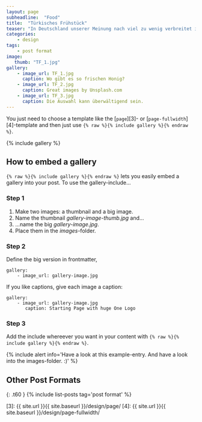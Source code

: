 ```yaml
---
layout: page
subheadline:  "Food"
title:  "Türkisches Frühstück"
teaser: "In Deutschland unserer Meinung nach viel zu wenig verbreitet ist die türkische Frühstückskultur. Wie ich mittlerweile durch unsere Reisen in die Türkei sowie unsere Rituale am Wochenende gerlernt habe, ein reichhaltiges und abwechslungsreiches Frühstück das jeder mal ausprobieren sollte. Am besten in Ruhe mit ausreichend Zeit und in guter Gesellschaft:-)"
categories:
    - design
tags:
    - post format
image:
   thumb: "TF_1.jpg"
gallery:
    - image_url: TF_1.jpg
      caption: Wo gibt es so frischen Honig?
    - image_url: TF_2.jpg
      caption: Great images by Unsplash.com
    - image_url: TF_3.jpg
      caption: Die Auswahl kann überwältigend sein.
---
```

You just need to choose a template like the [`page`][3]- or [`page-fullwidth`][4]-template and then just use `{% raw %}{% include gallery %}{% endraw %}`.
<!--more-->

{% include gallery %}


## How to embed a gallery

`{% raw %}{% include gallery %}{% endraw %}` lets you easily embed a gallery into your post. To use the gallery-include...


### Step 1

1. Make two images: a thumbnail and a big image.
2. Name the thumbnail *gallery-image-thumb.jpg* and...
3. ...name the big *gallery-image.jpg*.
4. Place them in the *images*-folder.


### Step 2

Define the big version in frontmatter,  

~~~
gallery:
    - image_url: gallery-image.jpg
~~~

If you like captions, give each image a caption:

~~~
gallery:
    - image_url: gallery-image.jpg
       caption: Starting Page with huge One Logo
~~~

### Step 3

Add the include whereever you want in your content with `{% raw %}{% include gallery %}{% endraw %}`.

{% include alert info='Have a look at this example-entry. And have a look into the images-folder. :)' %}











## Other Post Formats
{: .t60 }
{% include list-posts tag='post format' %}



 [1]: http://foundation.zurb.com/docs/components/clearing.html
 [2]: http://foundation.zurb.com/docs/components/block_grid.html
 [3]: {{ site.url }}{{ site.baseurl }}/design/page/
 [4]: {{ site.url }}{{ site.baseurl }}/design/page-fullwidth/
